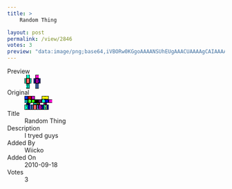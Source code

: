 ```yaml
---
title: >
    Random Thing

layout: post
permalink: /view/2846
votes: 3
preview: "data:image/png;base64,iVBORw0KGgoAAAANSUhEUgAAACUAAAAgCAIAAAAaMSbnAAAABnRSTlMA/wD/AP5AXyvrAAAA1ElEQVRIie2XYQ6DIAyFX81utJ1Jz4RnYley+zGBpgXFTZKN7cVEtK/5UGmDxLwgiGgAAPbh+vY8S8+G1nQjmX4xQa/HgVojht825GfUTn/ed/PI1sOVU/hOwKn1EO/trOPoYV7kEWIV6fBY60/AeByVi+Z5b0Ip5OBUbMIkPb2vl+546ot293y980L9WV51i3lHdDRBNcNSzyxpyDXDDKPkUaHRpWYfx9JjZsc+vTQ5rlYWGdXd+vwont18tuW112/x5K/Ckd+GV3ntldl/Wp24/3wACZ2Oi0k7wuoAAAAASUVORK5CYII="
---
```

<dl class="side-by-side">
<dt>Preview</dt>
<dd>
    <img class="preview" src="data:image/png;base64,iVBORw0KGgoAAAANSUhEUgAAACUAAAAgCAIAAAAaMSbnAAAABnRSTlMA/wD/AP5AXyvrAAAA1ElEQVRIie2XYQ6DIAyFX81utJ1Jz4RnYley+zGBpgXFTZKN7cVEtK/5UGmDxLwgiGgAAPbh+vY8S8+G1nQjmX4xQa/HgVojht825GfUTn/ed/PI1sOVU/hOwKn1EO/trOPoYV7kEWIV6fBY60/AeByVi+Z5b0Ip5OBUbMIkPb2vl+546ot293y980L9WV51i3lHdDRBNcNSzyxpyDXDDKPkUaHRpWYfx9JjZsc+vTQ5rlYWGdXd+vwont18tuW112/x5K/Ckd+GV3ntldl/Wp24/3wACZ2Oi0k7wuoAAAAASUVORK5CYII=">
</dd>
<dt>Original</dt>
<dd>
    <img class="preview" src="data:image/png;base64,iVBORw0KGgoAAAANSUhEUgAAAEAAAAAgCAYAAACinX6EAAABJklEQVR42u2YgQ2EIAxFu5M7sRM7daceJhoQWhAPOA+q+YkIKn2WUgAAoM769uj+fYKNeB0vQUG+Hlm1AuB6wipXd9ZPDaAkBaAAFEBfADhNEHzvNEhjpsEb2shrALRUhF5N320tiYqM32lxIMJ7T0AZMKxY4xMQmNExTNy1pCoAMYjlAASGw9IesPwQUABTAQg7wxifCYSzqD4v2PJZVvmPm6sqE5fe+w+QuNC1jFR8XnJZp9h4BkQ5NfbuS0xZAXTegroBoG/u3nwIVHfSWPp98CquCbBiMRRPLcmi4zokdgAhhLjs/JmV1N6CZSV9P+6fPU6hfUsA+DoANjgVgAJoAYDdePgNAA9BAQwMggpgdQADg+D5zB/lAfAuAFEgfA5gbmWPD1PySoSvH9GKAAAAAElFTkSuQmCC">
</dd>
<dt>Title</dt>
<dd>Random Thing</dd>
<dt>Description</dt>
<dd>I tryed guys</dd>
<dt>Added By</dt>
<dd>Wiicko</dd>
<dt>Added On</dt>
<dd>2010-09-18</dd>
<dt>Votes</dt>
<dd>3</dd>
</dl>
